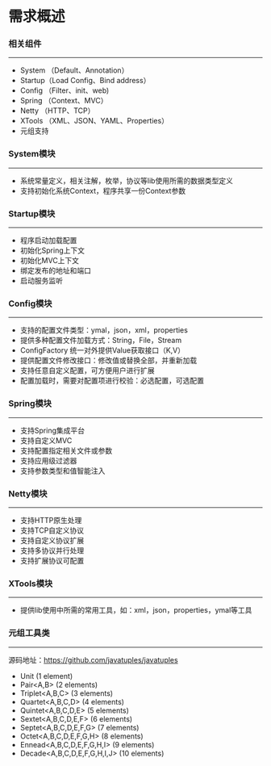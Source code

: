 # 需求概述

### 相关组件
------
* System （Default、Annotation）
* Startup（Load Config、Bind address）
* Config （Filter、init、web)
* Spring （Context、MVC）
* Netty  （HTTP、TCP）
* XTools （XML、JSON、YAML、Properties）
* 元组支持

### System模块
------
+ 系统常量定义，相关注解，枚举，协议等lib使用所需的数据类型定义
+ 支持初始化系统Context，程序共享一份Context参数

### Startup模块
------
+ 程序启动加载配置
+ 初始化Spring上下文
+ 初始化MVC上下文
+ 绑定发布的地址和端口
+ 启动服务监听

### Config模块
------
+ 支持的配置文件类型：ymal，json，xml，properties
+ 提供多种配置文件加载方式：String，File，Stream
+ ConfigFactory 统一对外提供Value获取接口（K,V）
+ 提供配置文件修改接口：修改值或替换全部，并重新加载
+ 支持任意自定义配置，可方便用户进行扩展
+ 配置加载时，需要对配置项进行校验：必选配置，可选配置

### Spring模块
------
+ 支持Spring集成平台
+ 支持自定义MVC
+ 支持配置指定相关文件或参数
+ 支持应用级过滤器
+ 支持参数类型和值智能注入

### Netty模块
------
+ 支持HTTP原生处理
+ 支持TCP自定义协议
+ 支持自定义协议扩展
+ 支持多协议并行处理
+ 支持扩展协议可配置

### XTools模块
------
+ 提供lib使用中所需的常用工具，如：xml，json，properties，ymal等工具

### 元组工具类
------
源码地址：https://github.com/javatuples/javatuples
+ Unit<A> (1 element)
+ Pair<A,B> (2 elements)
+ Triplet<A,B,C> (3 elements)
+ Quartet<A,B,C,D> (4 elements)
+ Quintet<A,B,C,D,E> (5 elements)
+ Sextet<A,B,C,D,E,F> (6 elements)
+ Septet<A,B,C,D,E,F,G> (7 elements)
+ Octet<A,B,C,D,E,F,G,H> (8 elements)
+ Ennead<A,B,C,D,E,F,G,H,I> (9 elements)
+ Decade<A,B,C,D,E,F,G,H,I,J> (10 elements)

